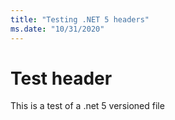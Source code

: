 ```yaml
---
title: "Testing .NET 5 headers"
ms.date: "10/31/2020"
---
```


# Test header

This is a test of a .net 5 versioned file